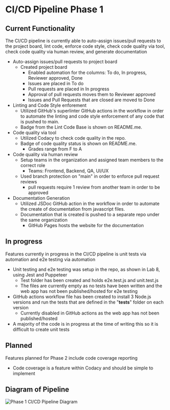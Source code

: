 # CI/CD Pipeline Phase 1

## Current Functionality

The CI/CD pipeline is currently able to auto-assign issues/pull requests to the project board, lint code, enforce code style, check code quality via tool, check code quality via human review, and generate documentation

- Auto-assign issues/pull requests to project board
  - Created project board
    - Enabled automation for the columns: To do, In progress, Reviewer approved, Done
    - Issues are placed in To do
    - Pull requests are placed in In progress
    - Approval of pull requests moves them to Reviewer approved
    - Issues and Pull Requests that are closed are moved to Done
- Linting and Code Style enforement
  - Utilized GitHub's superlinter GitHub actions in the workflow in order to automate the linting and code style enforcement of any code that is pushed to main.
  - Badge from the Lint Code Base is shown on README.me.
- Code quality via tool
  - Utilized Codacy to check code quality in the repo.
  - Badge of code quality status is shown on README.me.
    - Grades range from F to A
- Code quality via human review
  - Setup teams in the organization and assigned team members to the correct role
    - Teams: Frontend, Backend, QA, UI/UX
  - Used branch protection on "main" in order to enforce pull request reviews
    - pull requests require 1 review from another team in order to be approved
- Documentation Generation
  - Utilized JSDoc GitHub action in the workflow in order to automate the create of documentation from javascript files.
  - Documentation that is created is pushed to a separate repo under the same organization
    - GitHub Pages hosts the website for the documentation

## In progress

Features currently in progress in the CI/CD pipeline is unit tests via automation and e2e testing via automation

- Unit testing and e2e testing was setup in the repo, as shown in Lab 8, using Jest and Puppeteer
  - Test folder has been created and holds e2e.test.js and unit.test.js
  - The files are currently empty as no tests have been written and the web app has not been published/hosted for e2e testing
- GitHub actions workflow file has been created to install 3 Node.js versions and run the tests that are defined in the "__tests__" folder on each version
  - Currently disabled in GitHub actions as the web app has not been published/hosted
- A majority of the code is in progress at the time of writing this so it is difficult to create unit tests

## Planned

Features planned for Phase 2 include code coverage reporting

- Code coverage is a feature within Codacy and should be simple to implement

## Diagram of Pipeline

![Phase 1 CI/CD Pipeline Diagram](/phase1.drawio.png)

